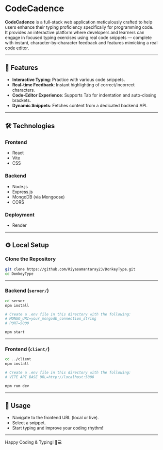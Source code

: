 
# CodeCadence

**CodeCadence** is a full-stack web application meticulously crafted to help users enhance their typing proficiency specifically for programming code.  
It provides an interactive platform where developers and learners can engage in focused typing exercises using real code snippets — complete with instant, character-by-character feedback and features mimicking a real code editor.

---

## 🚀 Features

- **Interactive Typing**: Practice with various code snippets.
- **Real-time Feedback**: Instant highlighting of correct/incorrect characters.
- **Code-Editor Experience**: Supports Tab for indentation and auto-closing brackets.
- **Dynamic Snippets**: Fetches content from a dedicated backend API.

---

## 🛠️ Technologies

### Frontend
- React
- Vite
- CSS

### Backend
- Node.js
- Express.js
- MongoDB (via Mongoose)
- CORS

### Deployment
- Render

---

## ⚙️ Local Setup

### Clone the Repository

```bash
git clone https://github.com/Riyasamantaray23/DonkeyType.git
cd DonkeyType
```

---

### Backend (`server/`)

```bash
cd server
npm install

# Create a .env file in this directory with the following:
# MONGO_URI=your_mongodb_connection_string
# PORT=5000

npm start
```

---

### Frontend (`client/`)

```bash
cd ../client
npm install

# Create a .env file in this directory with the following:
# VITE_API_BASE_URL=http://localhost:5000

npm run dev
```

---

## 🧪 Usage

- Navigate to the frontend URL (local or live).
- Select a snippet.
- Start typing and improve your coding rhythm!

---

Happy Coding & Typing! 🎯💻
